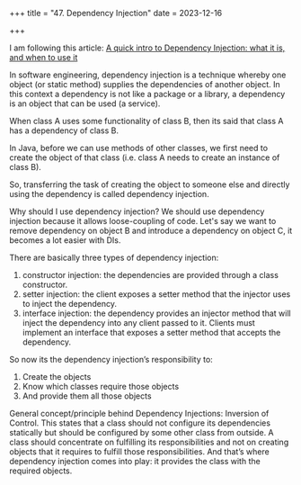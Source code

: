+++
title = "47. Dependency Injection"
date = 2023-12-16

+++

I am following this article: [A quick intro to Dependency Injection: what it is, and when to use it](https://www.freecodecamp.org/news/a-quick-intro-to-dependency-injection-what-it-is-and-when-to-use-it-7578c84fa88f)

In software engineering, dependency injection is a technique whereby one object (or static method) supplies the dependencies of another object. In this context a dependency is not like a package or a library, a dependency is an object that can be used (a service).

When class A uses some functionality of class B, then its said that class A has a dependency of class B.

In Java, before we can use methods of other classes, we first need to create the object of that class (i.e. class A needs to create an instance of class B).

So, transferring the task of creating the object to someone else and directly using the dependency is called dependency injection.

Why should I use dependency injection? We should use dependency injection because it allows loose-coupling of code. Let's say we want to remove dependency on object B and introduce a dependency on object C, it becomes a lot easier with DIs.

There are basically three types of dependency injection:

1. constructor injection: the dependencies are provided through a class constructor.
2. setter injection: the client exposes a setter method that the injector uses to inject the dependency.
3. interface injection: the dependency provides an injector method that will inject the dependency into any client passed to it. Clients must implement an interface that exposes a setter method that accepts the dependency.

So now its the dependency injection’s responsibility to:

1. Create the objects
2. Know which classes require those objects
3. And provide them all those objects

General concept/principle behind Dependency Injections: Inversion of Control.
This states that a class should not configure its dependencies statically but should be configured by some other class from outside. A class should concentrate on fulfilling its responsibilities and not on creating objects that it requires to fulfill those responsibilities. And that’s where dependency injection comes into play: it provides the class with the required objects.
